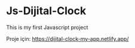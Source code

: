 # Js-Dijital-Clock

This is my first Javascript project

Proje için: https://dijital-clock-my-app.netlify.app/
